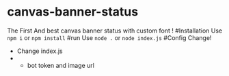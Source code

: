 # canvas-banner-status
The First And best canvas banner status with custom font !
#Installation
Use `npm i` or `npm install`
#run
Use `node .` or `node index.js`
#Config Change!
- Change index.js
- - bot token and image url
